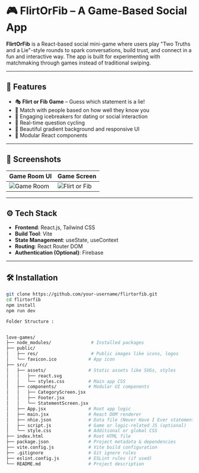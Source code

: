 # 🎮 FlirtOrFib – A Game-Based Social App

**FlirtOrFib** is a React-based social mini-game where users play "Two Truths and a Lie"-style rounds to spark conversations, build trust, and connect in a fun and interactive way. The app is built for experimenting with matchmaking through games instead of traditional swiping.

---

## 🚀 Features

- 🎭 **Flirt or Fib Game** – Guess which statement is a lie!
- 💬 Match with people based on how well they know you
- 🧠 Engaging icebreakers for dating or social interaction
- 🔄 Real-time question cycling
- 🎨 Beautiful gradient background and responsive UI
- 🧩 Modular React components

---

## 📸 Screenshots

| Game Room UI | Game Screen |
|--------------|-------------|
| ![Game Room](./screenshots/gameroom.png) | ![Flirt or Fib](./screenshots/flirtorfib.png) |

---

## ⚙️ Tech Stack

- **Frontend**: React.js, Tailwind CSS
- **Build Tool**: Vite
- **State Management**: useState, useContext
- **Routing**: React Router DOM
- **Authentication (Optional)**: Firebase

---

## 🛠️ Installation

```bash
git clone https://github.com/your-username/flirtorfib.git
cd flirtorfib
npm install
npm run dev

Folder Structure :


love-games/
├── node_modules/               # Installed packages
├── public/
│   ├── res/                    # Public images like icons, logos
│   └── favicon.ico            # App icon
├── src/
│   ├── assets/                # Static assets like SVGs, styles
│   │   ├── react.svg
│   │   └── styles.css         # Main app CSS
│   ├── components/            # Modular UI components
│   │   ├── CategoryScreen.jsx
│   │   ├── Footer.jsx
│   │   └── StatementScreen.jsx
│   ├── App.jsx                # Root app logic
│   ├── main.jsx               # React DOM renderer
│   ├── nhie.json              # Data file (Never Have I Ever statements)
│   ├── script.js              # Game or logic-related JS (optional)
│   └── style.css              # Additional or global CSS
├── index.html                 # Root HTML file
├── package.json               # Project metadata & dependencies
├── vite.config.js             # Vite build configuration
├── .gitignore                 # Git ignore rules
├── eslint.config.js           # ESLint rules (if used)
└── README.md                  # Project description

